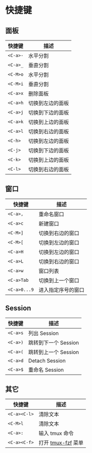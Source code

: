 # 快捷键

## 面板

| 快捷键   | 描述             | 
| -------- | ---------------- | 
| `<C-a>-` | 水平分割         |
| `<C-a>_` | 垂直分割         |
| `<C-M>o` | 水平分割         |
| `<C-M>i` | 垂直分割         |
| `<C-a>x` | 删除面板         |
| `<C-a>h` | 切换到左边的面板 |
| `<C-a>j` | 切换到下边的面板 |
| `<C-a>k` | 切换到上边的面板 |
| `<C-a>l` | 切换到右边的面板 |
| `<C-h>`  | 切换到左边的面板 |
| `<C-j>`  | 切换到下边的面板 |
| `<C-k>`  | 切换到上边的面板 |
| `<C-l>`  | 切换到右边的面板 |

## 窗口

| 快捷键       | 描述               |
| ------------ | ------------------ |
| `<C-a>,`     | 重命名窗口         |
| `<C-a>c`     | 新建窗口           |
| `<C-M>]`     | 切换到右边的窗口   |
| `<C-M>[`     | 切换到左边的窗口   |
| `<C-a>H`     | 切换到左边的窗口   |
| `<C-a>L`     | 切换到右边的窗口   |
| `<C-a>w`     | 窗口列表           |
| `<C-a>Tab`   | 切换到上一个窗口   |
| `<C-a>0...9` | 进入指定序号的窗口 |

## Session

| 快捷键   | 描述                 |     
| -------- | -------------------- | 
| `<C-a>s` | 列出 Session         |
| `<C-a>)` | 跳转到下一个 Session |
| `<C-a>(` | 跳转到上一个 Session |
| `<C-a>d` | Detach Session       |
| `<C-a>$` | 重命名 Session       |

## 其它

| 快捷键       | 描述                                                      | 
| ------------ | --------------------------------------------------------- | 
| `<C-a><C-l>` | 清除文本                                                  |
| `<C-M>l`     | 清除文本                                                  |
| `<C-a>:`     | 输入 tmux 命令                                            |
| `<C-a><C-f>` | 打开 [tmux-fzf](https://github.com/sainnhe/tmux-fzf) 菜单 |
